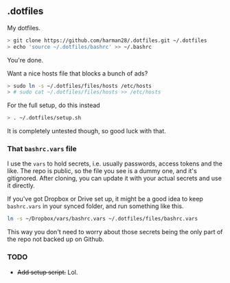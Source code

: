 ## .dotfiles

My dotfiles.

```sh
> git clone https://github.com/harman28/.dotfiles.git ~/.dotfiles
> echo 'source ~/.dotfiles/bashrc' >> ~/.bashrc
```

You're done.

Want a nice hosts file that blocks a bunch of ads?
```sh
> sudo ln -s ~/.dotfiles/files/hosts /etc/hosts
> # sudo cat ~/.dotfiles/files/hosts >> /etc/hosts
```

For the full setup, do this instead
```sh
> . ~/.dotfiles/setup.sh
```
It is completely untested though, so good luck with that.

### That `bashrc.vars` file
I use the `vars` to hold secrets, i.e. usually passwords, access tokens and the like.
The repo is public, so the file you see is a dummy one, and it's gitignored. After cloning, you can update it with your actual secrets and use it directly.

If you've got Dropbox or Drive set up, it might be a good idea to keep `bashrc.vars` in your synced folder, and run something like this.
```sh
ln -s ~/Dropbox/vars/bashrc.vars ~/.dotfiles/files/bashrc.vars
```
This way you don't need to worry about those secrets being the only part of the repo not backed up on Github.

### TODO
* ~~Add setup script.~~ Lol.
